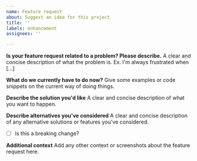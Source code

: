 ```yaml
---
name: Feature request
about: Suggest an idea for this project
title: ''
labels: enhancement
assignees: ''

---
```


**Is your feature request related to a problem? Please describe.**
A clear and concise description of what the problem is. Ex. I'm always frustrated when [...]

**What do we currently have to do now?** 
Give some examples or code snippets on the current way of doing things.

**Describe the solution you'd like**
A clear and concise description of what you want to happen.

**Describe alternatives you've considered**
A clear and concise description of any alternative solutions or features you've considered.

- [ ] Is this a breaking change?

**Additional context**
Add any other context or screenshots about the feature request here.
